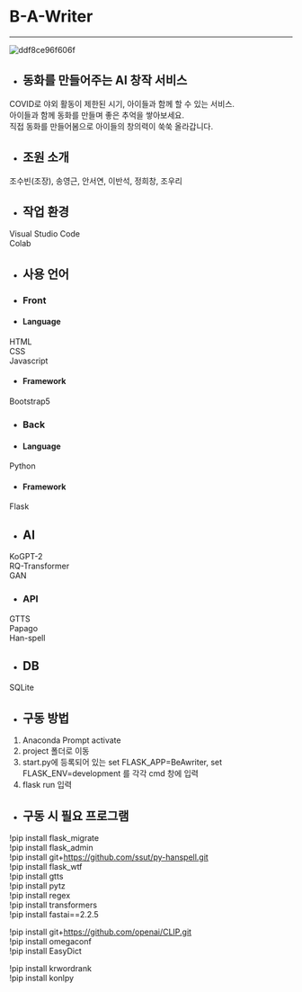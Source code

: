 # B-A-Writer
***
![ddf8ce96f606f](https://user-images.githubusercontent.com/28862384/167321907-3f9d3edc-aeed-4135-9b70-932274ce853c.jpg)
+ ## 동화를 만들어주는 AI 창작 서비스
COVID로 야외 활동이 제한된 시기, 아이들과 함께 할 수 있는 서비스.<br>
아이들과 함께 동화를 만들며 좋은 추억을 쌓아보세요.<br>
직접 동화를 만들어봄으로 아이들의 창의력이 쑥쑥 올라갑니다.

+ ## 조원 소개
조수빈(조장), 송영근, 안서연, 이반석, 정희창, 조우리

+ ## 작업 환경
Visual Studio Code <br>
Colab

+ ## 사용 언어
+ ### Front
+ #### Language
HTML<br>CSS<br> Javascript
+ #### Framework
Bootstrap5

+ ### Back
+ #### Language
Python
+ #### Framework
Flask

+ ## AI
KoGPT-2<br>RQ-Transformer<br> GAN

+ ### API
GTTS<br> Papago <br> Han-spell

+ ## DB
SQLite

+ ## 구동 방법
1. Anaconda Prompt activate <br>
2. project 폴더로 이동 <br>
3. start.py에 등록되어 있는 set FLASK_APP=BeAwriter, set FLASK_ENV=development 를 각각 cmd 창에 입력<br>
4. flask run 입력

+ ## 구동 시 필요 프로그램
!pip install flask_migrate <br>
!pip install flask_admin<br>
!pip install git+https://github.com/ssut/py-hanspell.git<br>
!pip install flask_wtf<br>
!pip install gtts<br>
!pip install pytz<br>
!pip install regex<br>
!pip install transformers<br>
!pip install fastai==2.2.5<br>

!pip install git+https://github.com/openai/CLIP.git<br>
!pip install omegaconf<br>
!pip install EasyDict<br>

!pip install krwordrank<br>
!pip install konlpy<br>
